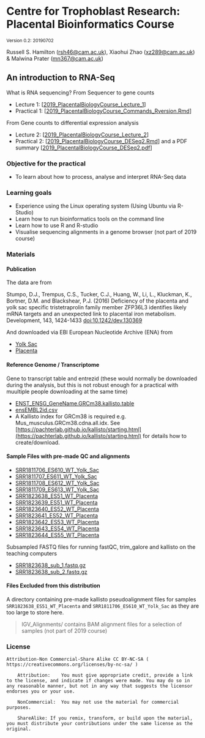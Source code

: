 # Centre for Trophoblast Research: Placental Bioinformatics Course

<sup>Version 0.2: 20190702</sup>

Russell S. Hamilton (rsh46@cam.ac.uk), Xiaohui Zhao (xz289@cam.ac.uk) & Malwina Prater (mn367@cam.ac.uk)


## An introduction to RNA-Seq ##

What is RNA sequencing? From Sequencer to gene counts
 - Lecture 1: [[2019_PlacentalBiologyCourse_Lecture_1](2019_PlacentalBiologyCourse_Lecture_1.pptx)]
 - Practical 1: [[2019_PlacentalBiologyCourse_Commands_Rversion.Rmd](2019_PlacentalBiologyCourse_Commands_Rversion.Rmd)]

From Gene counts to differential expression analysis
 - Lecture 2: [[2019_PlacentalBiologyCourse_Lecture_2](2019_PlacentalBiologyCourse_Lecture_2.pptx)]
 - Practical 2: [[2019_PlacentalBiologyCourse_DESeq2.Rmd](2019_PlacentalBiologyCourse_DESeq2.Rmd)] and a PDF summary
 [[2019_PlacentalBiologyCourse_DESeq2.pdf](2019_PlacentalBiologyCourse_DESeq2.pdf)]

### Objective for the practical ###

- To learn about how to process, analyse and interpret RNA-Seq data

### Learning goals ###

- Experience using the Linux operating system (Using Ubuntu via R-Studio)
- Learn how to run bioinformatics tools on the command line
-	Learn how to use R and R-studio
-	Visualise sequencing alignments in a genome browser (not part of 2019 course)


### Materials ###

#### Publication ####

The data are from

Stumpo, D.J., Trempus, C.S., Tucker, C.J., Huang, W., Li, L., Kluckman, K., Bortner, D.M. and Blackshear, P.J. (2016) Deficiency of the placenta and yolk sac specific tristetraprolin family member ZFP36L3 identifies likely mRNA targets and an unexpected link to placental iron metabolism. Development, 143, 1424-1433 [doi:10.1242/dev.130369](https://dx.doi.org/10.1242/dev.130369)

And downloaded via EBI European Nucleotide Archive (ENA) from

- [Yolk Sac](https://www.ebi.ac.uk/ena/data/view/PRJNA275943)
- [Placenta](https://www.ebi.ac.uk/ena/data/view/PRJNA275944)

#### Reference Genome / Transcriptome ####

Gene to transcript table and entrezid (these would normally be downloaded during the analysis, but this is not robust enough for a practical with muultiple people downloading at the same time)
- [ENST_ENSG_GeneName.GRCm38.kallisto.table](ENST_ENSG_GeneName.GRCm38.kallisto.table)
- [ensEMBL2id.csv](ensEMBL2id.csv)
- A Kallisto index for GRCm38 is required e.g. Mus_musculus.GRCm38.cdna.all.idx. See [https://pachterlab.github.io/kallisto/starting.html](https://pachterlab.github.io/kallisto/starting.html) for details how to create/download.

#### Sample Files with pre-made QC and alignments ####
- [SRR1811706_ES610_WT_Yolk_Sac](SRR1811706_ES610_WT_Yolk_Sac)
- [SRR1811707_ES611_WT_Yolk_Sac](SRR1811707_ES611_WT_Yolk_Sac)
- [SRR1811708_ES612_WT_Yolk_Sac](SRR1811708_ES612_WT_Yolk_Sac)
- [SRR1811709_ES613_WT_Yolk_Sac](SRR1811709_ES613_WT_Yolk_Sac)
- [SRR1823638_ES51_WT_Placenta](SRR1823638_ES51_WT_Placenta)
- [SRR1823639_ES51_WT_Placenta](SRR1823639_ES51_WT_Placenta)
- [SRR1823640_ES52_WT_Placenta](SRR1823640_ES52_WT_Placenta)
- [SRR1823641_ES52_WT_Placenta](SRR1823641_ES52_WT_Placenta)
- [SRR1823642_ES53_WT_Placenta](SRR1823642_ES53_WT_Placenta)
- [SRR1823643_ES54_WT_Placenta](SRR1823643_ES54_WT_Placenta)
- [SRR1823644_ES55_WT_Placenta](SRR1823644_ES55_WT_Placenta)

Subsampled FASTQ files for running fastQC, trim_galore and kallisto on the teaching computers
- [SRR1823638_sub_1.fastq.gz](SRR1823638_sub_1.fastq.gz)
- [SRR1823638_sub_2.fastq.gz](SRR1823638_sub_2.fastq.gz)

#### Files Excluded from this distribution ####

A directory containing pre-made kallisto pseudoalignment files for samples `SRR1823638_ES51_WT_Placenta` and `SRR1811706_ES610_WT_Yolk_Sac` as they are too large to store here.

>IGV_Alignments/ contains BAM alignment files for a selection of samples (not part of 2019 course)

### License ### 	

    Attribution-Non Commercial-Share Alike CC BY-NC-SA ( https://creativecommons.org/licenses/by-nc-sa/ )

		Attribution:	You must give appropriate credit, provide a link to the license, and indicate if changes were made. You may do so in any reasonable manner, but not in any way that suggests the licensor endorses you or your use.

		NonCommercial:	You may not use the material for commercial purposes.

		ShareAlike:	If you remix, transform, or build upon the material, you must distribute your contributions under the same license as the original.
